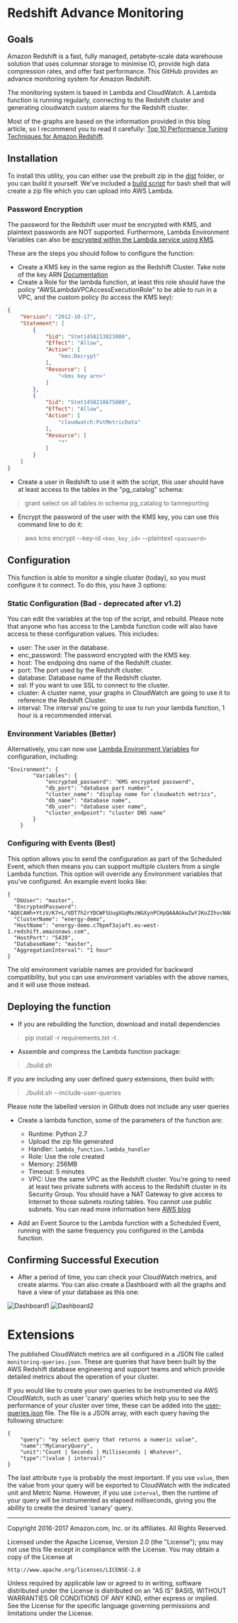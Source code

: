 # Redshift Advance Monitoring

## Goals
Amazon Redshift is a fast, fully managed, petabyte-scale data warehouse solution that uses columnar storage to minimise IO, provide high data compression rates, and offer fast performance. This GitHub provides an advance monitoring system for Amazon Redshift.

The monitoring system is based in Lambda and CloudWatch. A Lambda function is running regularly, connecting to the Redshift cluster and generating cloudwatch custom alarms for the Redshift cluster.

Most of the graphs are based on the information provided in this blog article, so I recommend you to read it carefully: [Top 10 Performance Tuning Techniques for Amazon Redshift](https://blogs.aws.amazon.com/bigdata/post/Tx31034QG0G3ED1/Top-10-Performance-Tuning-Techniques-for-Amazon-Redshift).

## Installation
To install this utility, you can either use the prebuilt zip in the [dist](dist) folder, or you can build it yourself. We've included a [build script](build.sh) for bash shell that will create a zip file which you can upload into AWS Lambda.

### Password Encryption

The password for the Redshift user *must* be encrypted with KMS, and plaintext passwords are NOT supported. Furthermore, Lambda Environment Variables can also be [encrypted within the Lambda service using KMS](http://docs.aws.amazon.com/lambda/latest/dg/env_variables.html#env_encrypt).

These are the steps you should follow to configure the function:

* Create a KMS key in the same region as the Redshift Cluster. Take note of the key ARN [Documentation](http://docs.aws.amazon.com/kms/latest/developerguide/create-keys.html)
* Create a Role for the lambda function, at least this role should have the policy "AWSLambdaVPCAccessExecutionRole" to be able to run in a VPC, and the custom policy (to access the KMS key):

```json
{
    "Version": "2012-10-17",
    "Statement": [
        {
            "Sid": "Stmt1458213823000",
            "Effect": "Allow",
            "Action": [
                "kms:Decrypt"
            ],
            "Resource": [
                "<kms key arn>"
            ]
        },
        {
            "Sid": "Stmt1458218675000",
            "Effect": "Allow",
            "Action": [
                "cloudwatch:PutMetricData"
            ],
            "Resource": [
                "*"
            ]
        }
    ]
}
```

* Create a user in Redshift to use it with the script, this user should have at least access to the tables in the "pg_catalog" schema: 
>grant select on all tables in schema pg_catalog to tamreporting

* Encrypt the password of the user with the KMS key, you can use this command line to do it: 
>aws kms encrypt --key-id `<kms_key_id>` --plaintext `<password>`

## Configuration 

This function is able to monitor a single cluster (today), so you must configure it to connect. To do this, you have 3 options:

### Static Configuration (Bad - deprecated after v1.2)

You can edit the variables at the top of the script, and rebuild. Please note that anyone who has access to the Lambda function code will also have access to these configuration values. This includes:

* user: The user in the database.
* enc_password: The password encrypted with the KMS key.
* host: The endpoing dns name of the Redshift cluster.
* port: The port used by the Redshift cluster.
* database: Database name of the Redshift cluster.
* ssl: If you want to use SSL to connect to the cluster.
* cluster: A cluster name, your graphs in CloudWatch are going to use it to reference the Redshift Cluster.
* interval: The interval you're going to use to run your lambda function, 1 hour is a recommended interval.

### Environment Variables (Better)

Alternatively, you can now use [Lambda Environment Variables](http://docs.aws.amazon.com/lambda/latest/dg/env_variables.html) for configuration, including:

```
"Environment": {
        "Variables": {
            "encrypted_password": "KMS encrypted password",
            "db_port": "database part number",
            "cluster_name": "display name for cloudwatch metrics",
            "db_name": "database name",
            "db_user": "database user name",
            "cluster_endpoint": "cluster DNS name"
        }
    }
```

### Configuring with Events (Best)

This option allows you to send the configuration as part of the Scheduled Event, which then means you can support multiple clusters from a single Lambda function. This option will override any Environment variables that you've configured. An example event looks like:

```
{
  "DbUser": "master",
  "EncryptedPassword": "AQECAHh+YtzV/K7+L/VDT7h2rYDCWFSUugXGqMxzWGXynPCHpQAAAGkwZwYJKoZIhvcNAQcGoFowWAIBADBTBgkqhkiG9w0BBwEwHgYJYIZIAWUDBAEuMBEEDM8DWMFELclZ2s7cmwIBEIAmyVGjoB7F4HbwU5Y1lq7GVQ3UU3MaE10LWieCKMHOtVhJioi+IHw=",
  "ClusterName": "energy-demo",
  "HostName": "energy-demo.c7bpmf3ajaft.eu-west-1.redshift.amazonaws.com",
  "HostPort": "5439",
  "DatabaseName": "master",
  "AggregationInterval": "1 hour"
}
```

The old environment variable names are provided for backward compatibility, but you can use environment variables with the above names, and it will use those instead. 
 
## Deploying the function

* If you are rebuilding the function, download and install dependencies
>pip install -r requirements.txt -t .

* Assemble and compress the Lambda function package:
>./build.sh

If you are including any user defined query extensions, then build with:

>./build.sh --include-user-queries

Please note the labelled version in Github does not include any user queries

* Create a lambda function, some of the parameters of the function are:
  * Runtime: Python 2.7
  * Upload the zip file generated
  * Handler: `lambda_function.lambda_handler`
  * Role: Use the role created
  * Memory: 256MB
  * Timeout: 5 minutes
  * VPC: Use the same VPC as the Redshift cluster. You're going to need at least two private subnets with access to the Redshift cluster in its Security Group. You should have a NAT Gateway to give access to Internet to those subnets routing tables. You cannot use public subnets. You can read more information here [AWS blog](https://aws.amazon.com/blogs/aws/new-access-resources-in-a-vpc-from-your-lambda-functions/)

* Add an Event Source to the Lambda function with a Scheduled Event, running with the same frequency you configured in the Lambda function.

## Confirming Successful Execution

* After a period of time, you can check your CloudWatch metrics, and create alarms. You can also create a Dashboard with all the graphs and have a view of your database as this one:

![Dashboard1](https://s3-eu-west-1.amazonaws.com/amzsup/dashboard1.png)
![Dashboard2](https://s3-eu-west-1.amazonaws.com/amzsup/dashboard2.png)

# Extensions

The published CloudWatch metrics are all configured in a JSON file called `monitoring-queries.json`. These are queries that have been built by the AWS Redshift database engineering and support teams and which provide detailed metrics about the operation of your cluster.

If you would like to create your own queries to be instrumented via AWS CloudWatch, such as user 'canary' queries which help you to see the performance of your cluster over time, these can be added into the [user-queries.json](user-queries.json) file. The file is a JSON array, with each query having the following structure:

```
{
	"query": "my select query that returns a numeric value",
	"name":"MyCanaryQuery",
	"unit":"Count | Seconds | Milliseconds | Whatever",
	"type":"(value | interval)"
}
```

The last attribute `type` is probably the most important. If you use `value`, then the value from your query will be exported to CloudWatch with the indicated unit and Metric Name. However, if you use `interval`, then the runtime of your query will be instrumented as elapsed milliseconds, giving you the ability to create the desired 'canary' query.

----

Copyright 2016-2017 Amazon.com, Inc. or its affiliates. All Rights Reserved.

Licensed under the Apache License, Version 2.0 (the "License");
you may not use this file except in compliance with the License.
You may obtain a copy of the License at

    http://www.apache.org/licenses/LICENSE-2.0

Unless required by applicable law or agreed to in writing, software
distributed under the License is distributed on an "AS IS" BASIS,
WITHOUT WARRANTIES OR CONDITIONS OF ANY KIND, either express or implied.
See the License for the specific language governing permissions and
limitations under the License.